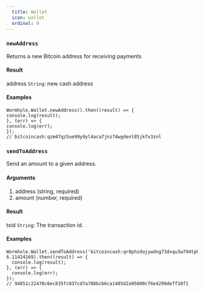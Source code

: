 ```yaml
---
  title: Wallet
  icon: wallet
  ordinal: 9
---
```


### `newAddress`

Returns a new Bitcoin address for receiving payments

#### Result

address `String`: new cash address

#### Examples


    Wormhole.Wallet.newAddress().then((result) => {
    console.log(result);
    }, (err) => {
    console.log(err);
    });
    // bitcoincash:qzm47qz5ue99y9yl4aca7jnz7dwgdenl85jkfx3znl


### `sendToAddress`

Send an amount to a given address.

#### Arguments

1.  address (string, required)
2.  amount (number, required)

#### Result

txid `String`: The transaction id.

#### Examples


    Wormhole.Wallet.sendToAddress('bitcoincash:qr8phzdujywdng73dxqu3w794tphq76gjgwy4r8agj', 6.11424169).then((result) => {
      console.log(result);
    }, (err) => {
      console.log(err);
    });
    // 94851c22478c6ec835fc037cd7a788bcb6ca1405d2a95000cf6e4299deff10f1
